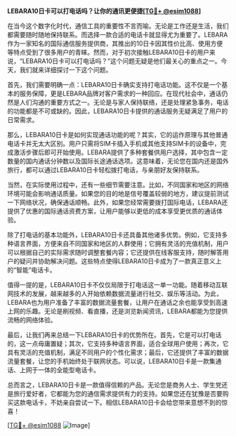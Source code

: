 **LEBARA10日卡可以打电话吗？让你的通讯更便捷[[TG💪+ @esim1088](https://t.me/s/esim1088)]**

在当今这个数字化时代，通信工具的重要性不言而喻。无论是工作还是生活，我们都需要随时随地保持联系。而选择一款合适的电话卡就显得尤为重要了。LEBARA作为一家知名的国际通信服务提供商，其推出的10日卡因其性价比高、使用方便等特点受到了很多用户的青睐。然而，对于初次接触LEBARA10日卡的用户来说，“LEBARA10日卡可以打电话吗？”这个问题无疑是他们最关心的重点之一。今天，我们就来详细探讨一下这个问题。

首先，我们需要明确一点：LEBARA10日卡确实支持打电话功能。这不仅是一个基本的服务保障，更是LEBARA品牌对客户需求的一种回应。在现代社会中，通话仍然是人们沟通的重要方式之一。无论是与家人保持联络，还是处理紧急事务，电话的功能都是不可或缺的。因此，LEBARA10日卡提供的通话服务无疑满足了用户的日常需求。

那么，LEBARA10日卡是如何实现通话功能的呢？其实，它的运作原理与其他普通电话卡并无太大区别。用户只需将SIM卡插入手机或其他支持SIM卡的设备中，完成激活步骤后即可开始使用。LEBARA提供了多种套餐供用户选择，其中包含一定数量的国内通话分钟数以及国际长途通话选项。这意味着，无论您在国内还是国外旅行，都可以通过LEBARA10日卡轻松拨打电话，与亲朋好友保持联系。

当然，在实际使用过程中，还有一些细节需要注意。比如，不同国家和地区的网络环境可能会影响通话质量。如果您的目的地是信号覆盖较弱的地方，建议提前测试一下网络状况，确保通话顺畅。此外，如果您经常需要拨打国际电话，LEBARA还提供了优惠的国际通话资费方案，让用户能够以更低的成本享受更优质的通话体验。

除了打电话的基本功能外，LEBARA10日卡还具备其他诸多优势。例如，它支持多种语言界面，方便来自不同国家和地区的人群使用；它拥有灵活的充值机制，用户可以根据自己的实际需求随时调整套餐内容；它还提供在线客服支持，随时解答用户的疑问并协助解决问题。这些特点使得LEBARA10日卡成为了一款真正意义上的“智能”电话卡。

值得一提的是，LEBARA10日卡不仅仅局限于打电话这一单一功能。随着移动互联网技术的发展，越来越多的人开始依赖数据流量进行社交、娱乐等活动。为此，LEBARA也为用户准备了丰富的数据流量套餐，让用户在通话之余也能享受到高速上网的乐趣。无论是刷视频、看直播，还是浏览新闻资讯，LEBARA都能为您提供流畅的网络体验。

最后，让我们再来总结一下LEBARA10日卡的优势所在。首先，它是可以打电话的，这一点毋庸置疑；其次，它支持多种语言界面，适合全球用户使用；再次，它具有灵活的充值机制，满足不同用户的个性化需求；最后，它还提供了丰富的数据流量套餐，让您的手机始终处于联网状态。可以说，LEBARA10日卡是一款集通话、上网于一体的全能型电话卡。

总而言之，LEBARA10日卡是一款值得信赖的产品。无论您是商务人士、学生党还是旅行爱好者，它都能为您的通信需求提供有力的支持。如果您还在犹豫是否要购买这款电话卡，不妨亲自尝试一下。相信LEBARA10日卡会给您带来意想不到的惊喜！

[[TG💪+ @esim1088](https://t.me/s/esim1088) ![Image](https://i.postimg.cc/4NQfJmqS/Snipaste-2025-05-13-00-14-12.png)]
